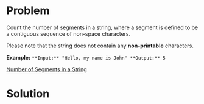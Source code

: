 
# Problem

Count the number of segments in a string, where a segment is defined to be a
contiguous sequence of non-space characters.

Please note that the string does not contain any **non-printable** characters.

**Example:**
    ```
    **Input:** "Hello, my name is John"
    **Output:** 5
    ```



[Number of Segments in a String](https://leetcode.com/problems/number-of-segments-in-a-string)

# Solution



